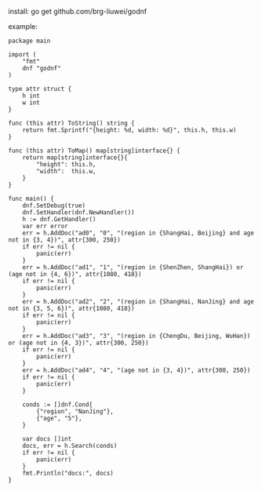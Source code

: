 install:
    go get github.com/brg-liuwei/godnf

example:

    package main
    
    import (
    	"fmt"
    	dnf "godnf"
    )
    
    type attr struct {
    	h int
    	w int
    }
    
    func (this attr) ToString() string {
    	return fmt.Sprintf("{height: %d, width: %d}", this.h, this.w)
    }
    
    func (this attr) ToMap() map[string]interface{} {
    	return map[string]interface{}{
    		"height": this.h,
    		"width":  this.w,
    	}
    }
    
    func main() {
    	dnf.SetDebug(true)
    	dnf.SetHandler(dnf.NewHandler())
    	h := dnf.GetHandler()
    	var err error
    	err = h.AddDoc("ad0", "0", "(region in {ShangHai, Beijing} and age not in {3, 4})", attr{300, 250})
    	if err != nil {
    		panic(err)
    	}
    	err = h.AddDoc("ad1", "1", "(region in {ShenZhen, ShangHai}) or (age not in {4, 6})", attr{1080, 418})
    	if err != nil {
    		panic(err)
    	}
    	err = h.AddDoc("ad2", "2", "(region in {ShangHai, NanJing} and age not in {3, 5, 6})", attr{1080, 418})
    	if err != nil {
    		panic(err)
    	}
    	err = h.AddDoc("ad3", "3", "(region in {ChengDu, Beijing, WuHan}) or (age not in {4, 3})", attr{300, 250})
    	if err != nil {
    		panic(err)
    	}
    	err = h.AddDoc("ad4", "4", "(age not in {3, 4})", attr{300, 250})
    	if err != nil {
    		panic(err)
    	}
    
    	conds := []dnf.Cond{
    		{"region", "NanJing"},
    		{"age", "5"},
    	}

    	var docs []int
    	docs, err = h.Search(conds)
    	if err != nil {
    		panic(err)
    	}
    	fmt.Println("docs:", docs)
    }

